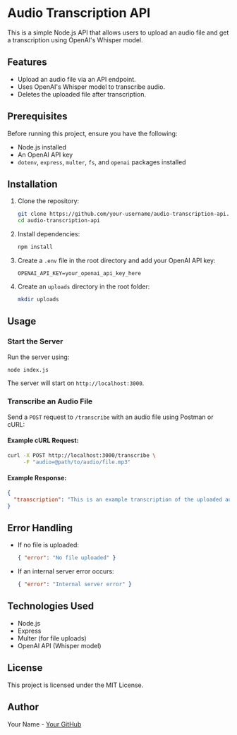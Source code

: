 # Audio Transcription API

This is a simple Node.js API that allows users to upload an audio file and get a transcription using OpenAI's Whisper model.

## Features
- Upload an audio file via an API endpoint.
- Uses OpenAI's Whisper model to transcribe audio.
- Deletes the uploaded file after transcription.

## Prerequisites
Before running this project, ensure you have the following:
- Node.js installed
- An OpenAI API key
- `dotenv`, `express`, `multer`, `fs`, and `openai` packages installed

## Installation

1. Clone the repository:
   ```bash
   git clone https://github.com/your-username/audio-transcription-api.git
   cd audio-transcription-api
   ```
2. Install dependencies:
   ```bash
   npm install
   ```
3. Create a `.env` file in the root directory and add your OpenAI API key:
   ```plaintext
   OPENAI_API_KEY=your_openai_api_key_here
   ```
4. Create an `uploads` directory in the root folder:
   ```bash
   mkdir uploads
   ```

## Usage

### Start the Server
Run the server using:
```bash
node index.js
```
The server will start on `http://localhost:3000`.

### Transcribe an Audio File
Send a `POST` request to `/transcribe` with an audio file using Postman or cURL:

#### Example cURL Request:
```bash
curl -X POST http://localhost:3000/transcribe \
     -F "audio=@path/to/audio/file.mp3"
```

#### Example Response:
```json
{
  "transcription": "This is an example transcription of the uploaded audio file."
}
```

## Error Handling
- If no file is uploaded:
  ```json
  { "error": "No file uploaded" }
  ```
- If an internal server error occurs:
  ```json
  { "error": "Internal server error" }
  ```

## Technologies Used
- Node.js
- Express
- Multer (for file uploads)
- OpenAI API (Whisper model)

## License
This project is licensed under the MIT License.

## Author
Your Name - [Your GitHub](https://github.com/your-username)

